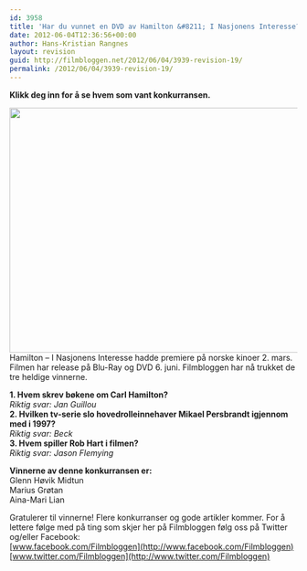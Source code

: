 ```yaml
---
id: 3958
title: 'Har du vunnet en DVD av Hamilton &#8211; I Nasjonens Interesse?'
date: 2012-06-04T12:36:56+00:00
author: Hans-Kristian Rangnes
layout: revision
guid: http://filmbloggen.net/2012/06/04/3939-revision-19/
permalink: /2012/06/04/3939-revision-19/
---
```

**Klikk deg inn for å se hvem som vant konkurransen.<!--more-->**

  
<a href="http://filmbloggen.net/2012/05/28/konkurranse-vinn-dvd-av-hamilton-i-nasjonens-interesse/hamilton/" rel="attachment wp-att-3829"><img class="alignnone size-large wp-image-3829" src="http://filmbloggen.net/wp-content/uploads//2012/05/hamilton-620x429.jpg" alt="" width="620" height="429" /><br /> </a>Hamilton – I Nasjonens Interesse hadde premiere på norske kinoer 2. mars. Filmen har release på Blu-Ray og DVD 6. juni. Filmbloggen har nå trukket de tre heldige vinnerne.

**1. Hvem skrev bøkene om Carl Hamilton?**  
_Riktig svar: Jan Guillou_  
**2. Hvilken tv-serie slo hovedrolleinnehaver Mikael Persbrandt igjennom med i 1997?**  
_Riktig svar: Beck_  
**3. Hvem spiller Rob Hart i filmen?**  
_Riktig svar: Jason Flemying_

**Vinnerne av denne konkurransen er:**  
Glenn Høvik Midtun  
Marius Grøtan  
Aina-Mari Lian

Gratulerer til vinnerne! Flere konkurranser og gode artikler kommer. For å lettere følge med på ting som skjer her på Filmbloggen følg oss på Twitter og/eller Facebook:  
[www.facebook.com/Filmbloggen](http://www.facebook.com/Filmbloggen)  
[www.twitter.com/Filmbloggen](http://www.twitter.com/Filmbloggen)
